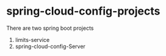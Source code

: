 # spring-cloud-config-projects
There are two spring boot projects
1. limits-service
2. spring-cloud-config-Server
